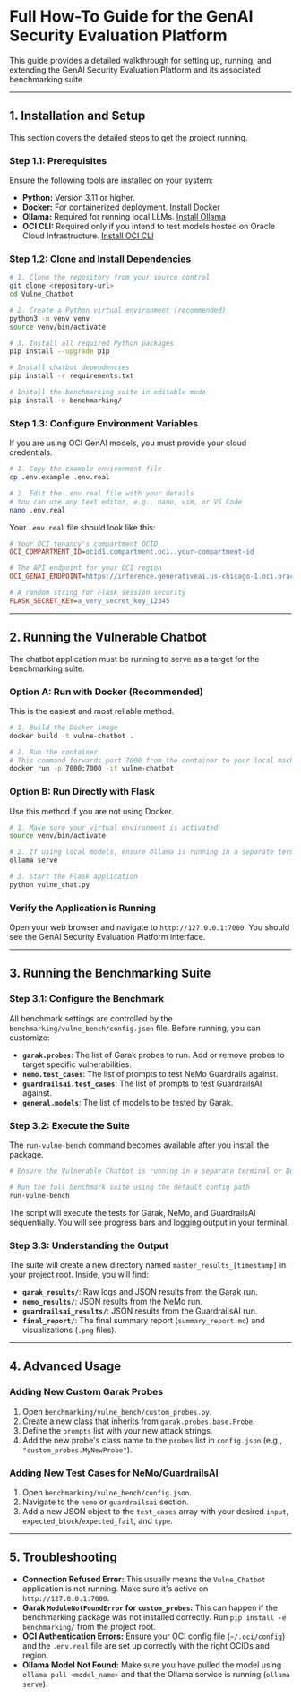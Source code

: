 # Full How-To Guide for the GenAI Security Evaluation Platform

This guide provides a detailed walkthrough for setting up, running, and extending the GenAI Security Evaluation Platform and its associated benchmarking suite.

---

## 1. Installation and Setup

This section covers the detailed steps to get the project running.

### Step 1.1: Prerequisites

Ensure the following tools are installed on your system:

-   **Python:** Version 3.11 or higher.
-   **Docker:** For containerized deployment. [Install Docker](https://docs.docker.com/get-docker/)
-   **Ollama:** Required for running local LLMs. [Install Ollama](https://ollama.ai/)
-   **OCI CLI:** Required only if you intend to test models hosted on Oracle Cloud Infrastructure. [Install OCI CLI](https://docs.oracle.com/en-us/iaas/Content/API/SDKDocs/cliinstall.htm)

### Step 1.2: Clone and Install Dependencies

```bash
# 1. Clone the repository from your source control
git clone <repository-url>
cd Vulne_Chatbot

# 2. Create a Python virtual environment (recommended)
python3 -m venv venv
source venv/bin/activate

# 3. Install all required Python packages
pip install --upgrade pip

# Install chatbot dependencies
pip install -r requirements.txt

# Install the benchmarking suite in editable mode
pip install -e benchmarking/
```

### Step 1.3: Configure Environment Variables

If you are using OCI GenAI models, you must provide your cloud credentials.

```bash
# 1. Copy the example environment file
cp .env.example .env.real

# 2. Edit the .env.real file with your details
# You can use any text editor, e.g., nano, vim, or VS Code
nano .env.real
```

Your `.env.real` file should look like this:

```ini
# Your OCI tenancy's compartment OCID
OCI_COMPARTMENT_ID=ocid1.compartment.oc1..your-compartment-id

# The API endpoint for your OCI region
OCI_GENAI_ENDPOINT=https://inference.generativeai.us-chicago-1.oci.oraclecloud.com

# A random string for Flask session security
FLASK_SECRET_KEY=a_very_secret_key_12345
```

---

## 2. Running the Vulnerable Chatbot

The chatbot application must be running to serve as a target for the benchmarking suite.

### Option A: Run with Docker (Recommended)

This is the easiest and most reliable method.

```bash
# 1. Build the Docker image
docker build -t vulne-chatbot .

# 2. Run the container
# This command forwards port 7000 from the container to your local machine
docker run -p 7000:7000 -it vulne-chatbot
```

### Option B: Run Directly with Flask

Use this method if you are not using Docker.

```bash
# 1. Make sure your virtual environment is activated
source venv/bin/activate

# 2. If using local models, ensure Ollama is running in a separate terminal
ollama serve

# 3. Start the Flask application
python vulne_chat.py
```

### Verify the Application is Running

Open your web browser and navigate to `http://127.0.0.1:7000`. You should see the GenAI Security Evaluation Platform interface.

---

## 3. Running the Benchmarking Suite

### Step 3.1: Configure the Benchmark

All benchmark settings are controlled by the `benchmarking/vulne_bench/config.json` file. Before running, you can customize:

-   **`garak.probes`**: The list of Garak probes to run. Add or remove probes to target specific vulnerabilities.
-   **`nemo.test_cases`**: The list of prompts to test NeMo Guardrails against.
-   **`guardrailsai.test_cases`**: The list of prompts to test GuardrailsAI against.
-   **`general.models`**: The list of models to be tested by Garak.

### Step 3.2: Execute the Suite

The `run-vulne-bench` command becomes available after you install the package.

```bash
# Ensure the Vulnerable Chatbot is running in a separate terminal or Docker container

# Run the full benchmark suite using the default config path
run-vulne-bench
```

The script will execute the tests for Garak, NeMo, and GuardrailsAI sequentially. You will see progress bars and logging output in your terminal.

### Step 3.3: Understanding the Output

The suite will create a new directory named `master_results_[timestamp]` in your project root. Inside, you will find:

-   **`garak_results/`**: Raw logs and JSON results from the Garak run.
-   **`nemo_results/`**: JSON results from the NeMo run.
-   **`guardrailsai_results/`**: JSON results from the GuardrailsAI run.
-   **`final_report/`**: The final summary report (`summary_report.md`) and visualizations (`.png` files).

---

## 4. Advanced Usage

### Adding New Custom Garak Probes

1.  Open `benchmarking/vulne_bench/custom_probes.py`.
2.  Create a new class that inherits from `garak.probes.base.Probe`.
3.  Define the `prompts` list with your new attack strings.
4.  Add the new probe's class name to the `probes` list in `config.json` (e.g., `"custom_probes.MyNewProbe"`).

### Adding New Test Cases for NeMo/GuardrailsAI

1.  Open `benchmarking/vulne_bench/config.json`.
2.  Navigate to the `nemo` or `guardrailsai` section.
3.  Add a new JSON object to the `test_cases` array with your desired `input`, `expected_block`/`expected_fail`, and `type`.

---

## 5. Troubleshooting

-   **Connection Refused Error:** This usually means the `Vulne_Chatbot` application is not running. Make sure it's active on `http://127.0.0.1:7000`.
-   **Garak `ModuleNotFoundError` for `custom_probes`:** This can happen if the benchmarking package was not installed correctly. Run `pip install -e benchmarking/` from the project root.
-   **OCI Authentication Errors:** Ensure your OCI config file (`~/.oci/config`) and the `.env.real` file are set up correctly with the right OCIDs and region.
-   **Ollama Model Not Found:** Make sure you have pulled the model using `ollama pull <model_name>` and that the Ollama service is running (`ollama serve`).
